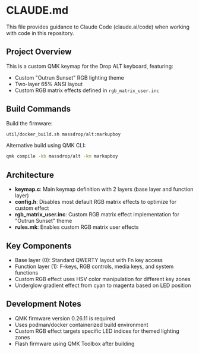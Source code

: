 # CLAUDE.md

This file provides guidance to Claude Code (claude.ai/code) when working with code in this repository.

## Project Overview
This is a custom QMK keymap for the Drop ALT keyboard, featuring:
- Custom "Outrun Sunset" RGB lighting theme
- Two-layer 65% ANSI layout
- Custom RGB matrix effects defined in `rgb_matrix_user.inc`

## Build Commands
Build the firmware:
```bash
util/docker_build.sh massdrop/alt:markupboy
```

Alternative build using QMK CLI:
```bash
qmk compile -kb massdrop/alt -km markupboy
```

## Architecture
- **keymap.c**: Main keymap definition with 2 layers (base layer and function layer)
- **config.h**: Disables most default RGB matrix effects to optimize for custom effect
- **rgb_matrix_user.inc**: Custom RGB matrix effect implementation for "Outrun Sunset" theme
- **rules.mk**: Enables custom RGB matrix user effects

## Key Components
- Base layer (0): Standard QWERTY layout with Fn key access
- Function layer (1): F-keys, RGB controls, media keys, and system functions
- Custom RGB effect uses HSV color manipulation for different key zones
- Underglow gradient effect from cyan to magenta based on LED position

## Development Notes
- QMK firmware version 0.26.11 is required
- Uses podman/docker containerized build environment
- Custom RGB effect targets specific LED indices for themed lighting zones
- Flash firmware using QMK Toolbox after building